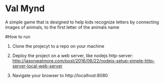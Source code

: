 # Val Mynd
A simple game that is designed to help kids recognize letters by connecting images of animals, to the first letter of the animals name

#How to run 

1) Clone the projecyt to a repo on your machine

2) Deploy the project on a web server, like nodejs http-server: http://jasonwatmore.com/post/2016/06/22/nodejs-setup-simple-http-server-local-web-server

3) Navigate your browser to http://localhost:8080 